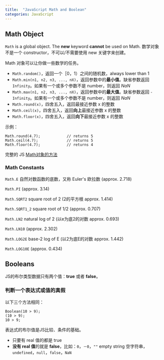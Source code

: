 ```yaml
---
title:  "JavaScript Math and Boolean"
categories: JavaScript
---
```

## Math Object

`Math` is a global object. The **new** keyword **cannot** be used on Math. 数学对象不是一个 constructor，不可以/不需要使用 new 关键字来创建。

Math 对象可以让你做一些数学的任务。

+ `Math.random()`，返回一个［0，1）之间的随机数，always lower than 1
+ `Math.min(n1, n2, n3, ..., nX)`，返回参数中的**最小值**。缺省参数返回 `Infinity`。如果有一个或多个参数不是 number，则返回 _NaN_
+ `Math.max(n1, n2, n3, ..., nX)`，返回参数中的**最大值**。缺省参数返回 `-Infinity`。如果有一个或多个参数不是 number，则返回 _NaN_
+ `Math.round(x)`，四舍五入，返回最接近参数 x 的整数
+ `Math.ceil(x)`，四舍五入，返回**向上**最接近参数 x 的整数
+ `Math.floor(x)`，四舍五入，返回**向下**最接近参数 x 的整数

<!--more-->

示例：

    Math.round(4.7);            // returns 5
    Math.ceil(4.7);             // returns 5
    Math.floor(4.7);            // returns 4

完整的 JS [Math对象的方法](http://www.w3schools.com/jsref/jsref_obj_math.asp)

### Math Constants

`Math.E` 自然对数函数的底数，又称 Euler's 欧拉数 (approx. 2.718)

`Math.PI`  (approx. 3.14)

`Math.SQRT2` square root of 2 (2的平方根 approx. 1.414)

`Math.SQRT1_2` square root of 1/2 (approx. 0.707)

`Math.LN2` natural log of 2 (以e为底2的对数 approx. 0.693)

`Math.LN10` (approx. 2.302)

`Math.LOG2E` base-2 log of E (以2为底E的对数 approx. 1.442)

`Math.LOG10E` (approx. 0.434)

## Booleans

JS的布尔类型数据只有两个值：**true** 或者 **false**。

### 判断一个表达式或值的真假

以下三个方法相同：

    Boolean(10 > 9);
    (10 > 9);
    10 > 9;

表达式的布尔值是JS比较、条件的基础。

+ 只要有 real 值的都是 true
+ **没有 real 值**的就是 **false**，比如：`0`，`－0`，`""` empty string 空字符串，`undefined`，`null`，`false`，`NaN`
